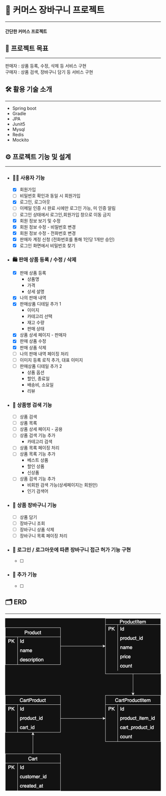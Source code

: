 # 🛒 커머스 장바구니 프로젝트

---

#### 간단한 커머스 프로젝트

## 🎯 프로젝트 목표

---

판매자 : 상품 등록, 수정, 삭제 등 서비스 구현  
구매자 : 상품 검색, 장바구니 담기 등 서비스 구현

## 🛠️ 활용 기술 소개

---

- Spring boot
- Gradle
- JPA
- Junit5
- Mysql
- Redis
- Mockito

## ⚙️ 프로젝트 기능 및 설계

---

- ### 🙋‍♂️ 사용자 기능
  - [x] 회원가입
  - [ ] 비밀번호 확인과 동일 시 회원가입
  - [x] 로그인, 로그아웃
  - [ ] 이메일 인증 시 완료 시에만 로그인 가능, 미 인증 알림
  - [ ] 로그인 상태에서 로그인,회원가입 창으로 이동 금지
  - [x] 회원 정보 보기 및 수정
  - [x] 회원 정보 수정 - 비밀번호 변경
  - [x] 회원 정보 수정 - 전화번호 변경
  - [x] 판매자 계정 신청 (전화번호를 통해 1인당 1개만 승인)
  - [x] 로그인 화면에서 비밀번호 찾기

- ### 🛍️ 판매 상품 등록 / 수정 / 삭제
  - [x] 판매 상품 등록
    - 상품명
    - 가격
    - 상세 설명
  - [x] 나의 판매 내역
  - [x] 판매상품 디테일 추가 1
    - 이미지
    - 카테고리 선택
    - 재고 수량
    - 판매 상태
  - [x] 상품 상세 페이지 - 판매자
  - [x] 판매 상품 수정
  - [x] 판매 상품 삭제
  - [ ] 나의 판매 내역 페이징 처리
  - [ ] 이미지 등록 로직 추가, 대표 이미지
  - [ ] 판매상품 디테일 추가 2
    - 상품 옵션
    - 할인, 종료일
    - 배송비, 소요일
    - 리뷰

- ### 🔎 상품명 검색 기능
  - [ ] 상품 검색
  - [ ] 상품 목록 
  - [ ] 상품 상세 페이지 - 공용
  - [ ] 상품 검색 기능 추가
    - 카테고리 검색
  - [ ] 상품 목록 페이징 처리
  - [ ] 상품 목록 기능 추가
    - 베스트 상품
    - 할인 상품
    - 신상품
  - [ ] 상품 검색 기능 추가
    - 비회원 검색 가능(상세페이지는 회원만)
    - 인기 검색어

- ### 🧺 상품 장바구니 기능
  - [ ] 상품 담기
  - [ ] 장바구니 조회
  - [ ] 장바구니 상품 삭제
  - [ ] 장바구니 목록 페이징 처리

- ### 🔄 로그인 / 로그아웃에 따른 장바구니 접근 허가 기능 구현
  - [ ] 

- ### 🌟 추가 기능
  - [ ] 

## 🗂 ERD

---

![ERD](./erd.drawio.png)  